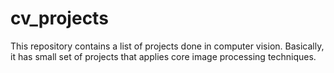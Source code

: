 # cv_projects
This repository contains a list of projects done in computer vision. Basically, it has small set of projects that applies core image processing techniques.
